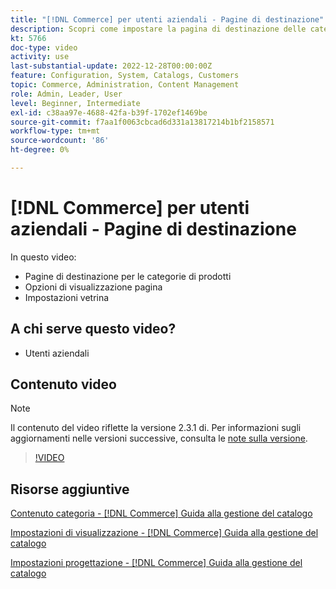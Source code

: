 ```yaml
---
title: "[!DNL Commerce] per utenti aziendali - Pagine di destinazione"
description: Scopri come impostare la pagina di destinazione delle categorie e controllarne l’aspetto.
kt: 5766
doc-type: video
activity: use
last-substantial-update: 2022-12-28T00:00:00Z
feature: Configuration, System, Catalogs, Customers
topic: Commerce, Administration, Content Management
role: Admin, Leader, User
level: Beginner, Intermediate
exl-id: c38aa97e-4688-42fa-b39f-1702ef1469be
source-git-commit: f7aa1f0063cbcad6d331a13817214b1bf2158571
workflow-type: tm+mt
source-wordcount: '86'
ht-degree: 0%

---
```


# [!DNL Commerce] per utenti aziendali - Pagine di destinazione

In questo video:

- Pagine di destinazione per le categorie di prodotti
- Opzioni di visualizzazione pagina
- Impostazioni vetrina

## A chi serve questo video?

- Utenti aziendali

## Contenuto video

>[!NOTE]
>
>Il contenuto del video riflette la versione 2.3.1 di. Per informazioni sugli aggiornamenti nelle versioni successive, consulta le [note sulla versione](https://experienceleague.adobe.com/docs/commerce-operations/release/notes/overview.html).

>[!VIDEO](https://video.tv.adobe.com/v/36388?quality=12&learn=on)

## Risorse aggiuntive

[Contenuto categoria - [!DNL Commerce] Guida alla gestione del catalogo](https://experienceleague.adobe.com/docs/commerce-admin/catalog/categories/create/categories-content-settings.html)

[Impostazioni di visualizzazione - [!DNL Commerce] Guida alla gestione del catalogo](https://experienceleague.adobe.com/docs/commerce-admin/catalog/categories/create/categories-display-settings.html)

[Impostazioni progettazione - [!DNL Commerce] Guida alla gestione del catalogo](https://experienceleague.adobe.com/docs/commerce-admin/catalog/categories/create/categories-custom-design.html)
